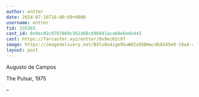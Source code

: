 ```yaml
---
author: entter
date: 2024-07-16T16:00:09+0000
username: entter
fid: 335383
cast_id: 0x9ec02c97b7869c161d68c696041aca60e6ede445
cast: https://farcaster.xyz/entter/0x9ec02c97
image: https://imagedelivery.net/BXluQx4ige9GuW0Ia56BHw/db0245e0-19a4-4f30-931e-dc660be76d00/original
layout: post
---
```


Augusto de Campos

The Pulsar, 1975

–

<img src='https://imagedelivery.net/BXluQx4ige9GuW0Ia56BHw/db0245e0-19a4-4f30-931e-dc660be76d00/original' alt='' referrerpolicy='no-referrer'/>
